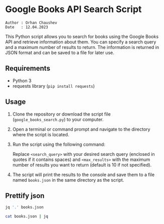 # Google Books API Search Script

```text
Author : Orhan Chaushev
Date   : 12.04.2023
```

This Python script allows you to search for books using the Google Books API and retrieve information about them. You can specify a search query and a maximum number of results to return. The information is returned in JSON format and can be saved to a file for later use.

## Requirements

- Python 3
- requests library (`pip install requests`)

## Usage

1. Clone the repository or download the script file (`google_books_search.py`) to your computer.
2. Open a terminal or command prompt and navigate to the directory where the script is located.
3. Run the script using the following command:

    Replace `<search_query>` with your desired search query (enclosed in quotes if it contains spaces) and `<max_results>` with the maximum number of results you want to return (default is 10 if not specified).

4. The script will print the results to the console and save them to a file named `books.json` in the same directory as the script.

## Prettify json

```bash
jq '.' books.json

cat books.json | jq
```